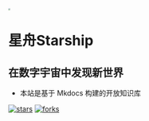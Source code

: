 <img src="https://pic.imgdb.cn/item/663d5be50ea9cb1403b26600.png" style="zoom:25%;" />

# 星舟Starship

## 在数字宇宙中发现新世界

- 本站是基于 Mkdocs 构建的开放知识库

[![stars](https://badgen.net/github/stars/HowCam/howcam.github.io?icon=github&color=4ab8a1)](https://github.com/howcam/howcam.github.io) [![forks](https://badgen.net/github/forks/howcam/howcam.github.io?icon=github&color=4ab8a1)](https://github.com/howcam/howcam.github.io) 